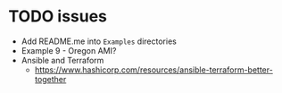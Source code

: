 # TODO issues
* Add README.me into `Examples` directories
* Example 9 - Oregon AMI?
* Ansible and Terraform 
  * https://www.hashicorp.com/resources/ansible-terraform-better-together